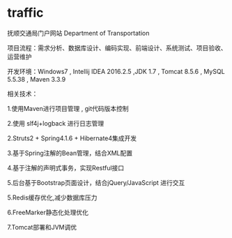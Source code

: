 # traffic

抚顺交通局门户网站 Department of Transportation

项目流程：需求分析、数据库设计、编码实现、前端设计、系统测试、项目验收、运营维护

开发环境：Windows7 , Intellij IDEA 2016.2.5 ,JDK 1.7 , Tomcat 8.5.6 , MySQL 5.5.38 , Maven 3.3.9

相关技术：

1.使用Maven进行项目管理 , git代码版本控制

2.使用 slf4j+logback 进行日志管理

2.Struts2 + Spring4.1.6 + Hibernate4集成开发

3.基于Spring注解的Bean管理，结合XML配置

4.基于注解的声明式事务，实现Restful接口

5.后台基于Bootstrap页面设计，结合jQuery/JavaScript 进行交互

5.Redis缓存优化,减少数据库压力

6.FreeMarker静态化处理优化

7.Tomcat部署和JVM调优
